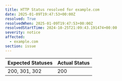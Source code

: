 ```yaml
---
title: HTTP Status resolved for example.com
date: 2025-01-09T19:47:53+00:00Z
resolved: True
resolvedWhen: 2025-01-09T19:47:53+00:00Z
resolvedStartTime: 2024-10-25T21:09:43.191474+00:00
severity: notice
affected:
  - example.com
section: issue
---
```


| Expected Statuses | Actual Status  |
|-------------------|----------------|
| 200, 301, 302 | 200 |

